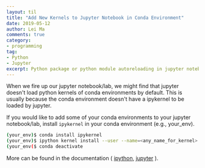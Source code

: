 ```yaml
---
layout: til
title: "Add New Kernels to Jupyter Notebook in Conda Environment"
date: 2019-05-12
author: Lei Ma
comments: true
category:
- programming
tag:
- Python
- Jupyter
excerpt: Python package or python module autoreloading in jupyter notebook
---
```


When we fire up our jupyter notebook/lab, we might find that jupyter doesn't load python kernels of conda environments by default. This is usually because the conda environment doesn't have a ipykernel to be loaded by jupyter.

If you would like to add some of your conda environments to your jupyter notebook/lab, install `ipykernel` in your conda environment (e.g., your_env).

```bash
(your_env)$ conda install ipykernel
(your_env)$ ipython kernel install --user --name=<any_name_for_kernel>
(your_env($ conda deactivate
```

More can be found in the documentation ( [ipython](https://ipython.readthedocs.io/en/latest/install/kernel_install.html), [jupyter](https://jupyter.readthedocs.io/en/latest/install-kernel.html) ).


